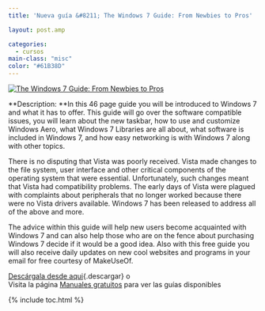 ```yaml
---
title: 'Nueva guía &#8211; The Windows 7 Guide: From Newbies to Pros'

layout: post.amp

categories:
  - cursos
main-class: "misc"
color: "#61B38D"
---
```

[![ The Windows 7 Guide: From Newbies to Pros][1]][2]  


**Description: **In this 46 page guide you will be introduced to Windows 7 and what it has to offer. This guide will go over the software compatible issues, you will learn about the new taskbar, how to use and customize Windows Aero, what Windows 7 Libraries are all about, what software is included in Windows 7, and how easy networking is with Windows 7 along with other topics.

There is no disputing that Vista was poorly received. Vista made changes to the file system, user interface and other critical components of the operating system that were essential. Unfortunately, such changes meant that Vista had compatibility problems. The early days of Vista were plagued with complaints about peripherals that no longer worked because there were no Vista drivers available. Windows 7 has been released to address all of the above and more.

The advice within this guide will help new users become acquainted with Windows 7 and can also help those who are on the fence about purchasing Windows 7 decide if it would be a good idea. Also with this free guide you will also receive daily updates on new cool websites and programs in your email for free courtesy of MakeUseOf.

[Descárgala desde aqui][2]{.descargar} o  
Visita la página [Manuales gratuitos][3] para ver las guías disponibles



 [1]:  http://img.tradepub.com/free/w_make13/assets/img/w_make13c.gif " The Windows 7 Guide: From Newbies to Pros"
 [2]: http://elbauldelprogramador.tradepub.com/c/pubRD.mpl?sr=oc&_t=oc:&pc=w_make13/prgm.cgi
 [3]: http://bashyc.blogspot.com/p/guias-gratuitas.html

{% include toc.html %}
